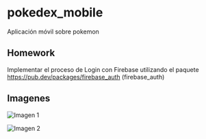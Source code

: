 <!-- @format -->

# pokedex_mobile

Aplicación móvil sobre pokemon

## Homework

Implementar el proceso de Login con Firebase utilizando el paquete https://pub.dev/packages/firebase_auth (firebase_auth)


## Imagenes

![Imagen 1](https://user-images.githubusercontent.com/110837981/263611746-f0c64b50-400c-4fc9-9cbd-5863f890dc0d.png)

![Imagen 2](https://user-images.githubusercontent.com/110837981/263611689-be1594eb-0c59-4f18-a0f4-ee33b174a70d.png)
